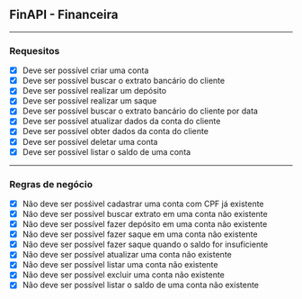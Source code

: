## FinAPI - Financeira

---

### Requesitos

- [x] Deve ser possível criar uma conta
- [x] Deve ser possível buscar o extrato bancário do cliente
- [x] Deve ser possível realizar um depósito
- [x] Deve ser possível realizar um saque
- [x] Deve ser possível buscar o extrato bancário do cliente por data
- [x] Deve ser possível atualizar dados da conta do cliente
- [x] Deve ser possível obter dados da conta do cliente
- [x] Deve ser possível deletar uma conta
- [x] Deve ser possível listar o saldo de uma conta

---

### Regras de negócio

- [x] Não deve ser posśivel cadastrar uma conta com CPF já existente
- [x] Não deve ser possível buscar extrato em uma conta não existente
- [x] Não deve ser possível fazer depósito em uma conta não existente
- [x] Não deve ser possível fazer saque em uma conta não existente
- [x] Não deve ser possível fazer saque quando o saldo for insuficiente
- [x] Não deve ser possível atualizar uma conta não existente
- [x] Não deve ser possível listar uma conta não existente
- [x] Não deve ser possível excluir uma conta não existente
- [x] Não deve ser possível listar o saldo de uma conta não existente
